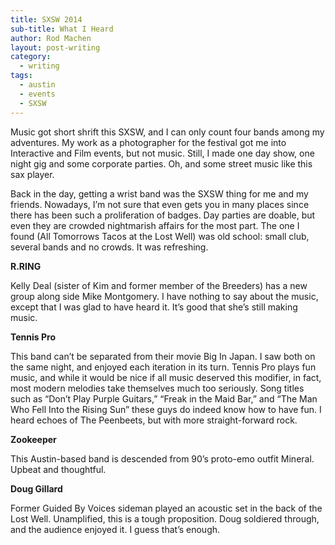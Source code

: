 ```yaml
---
title: SXSW 2014
sub-title: What I Heard
author: Rod Machen
layout: post-writing
category:
  - writing
tags:
  - austin
  - events
  - SXSW
---
```



Music got short shrift this SXSW, and I can only count four bands among my adventures. My work as a photographer for the festival got me into Interactive and Film events, but not music. Still, I made one day show, one night gig and some corporate parties. Oh, and some street music like this sax player.

<!-- <img class="alignright size-full wp-image-541" alt="SaxXSW" src="http://words.rodmachen.com/wp-content/uploads/2014/03/SaxXSW.jpg" width="320" height="256" /> -->

Back in the day, getting a wrist band was the SXSW thing for me and my friends. Nowadays, I&#8217;m not sure that even gets you in many places since there has been such a proliferation of badges. Day parties are doable, but even they are crowded nightmarish affairs for the most part. The one I found (All Tomorrows Tacos at the Lost Well) was old school: small club, several bands and no crowds. It was refreshing.

<!--more-->

**R.RING<!-- <img class="alignright size-full wp-image-540" alt="R Ring" src="http://words.rodmachen.com/wp-content/uploads/2014/03/R-Ring.jpg" width="720" height="480" /> -->**

Kelly Deal (sister of Kim and former member of the Breeders) has a new group along side Mike Montgomery. I have nothing to say about the music, except that I was glad to have heard it. It&#8217;s good that she&#8217;s still making music.

**Tennis Pro<!-- <img class="alignright size-full wp-image-538" alt="Tennis Pro SXSW" src="http://words.rodmachen.com/wp-content/uploads/2014/03/Tennis-Pro-SXSW.jpg" width="720" height="480" /> -->**

This band can&#8217;t be separated from their movie Big In Japan. I saw both on the same night, and enjoyed each iteration in its turn. Tennis Pro plays fun music, and while it would be nice if all music deserved this modifier, in fact, most modern melodies take themselves much too seriously. Song titles such as &#8220;Don&#8217;t Play Purple Guitars,&#8221; &#8220;Freak in the Maid Bar,&#8221; and &#8220;The Man Who Fell Into the Rising Sun&#8221; these guys do indeed know how to have fun. I heard echoes of The Peenbeets, but with more straight-forward rock.

**Zookeeper**

This Austin-based band is descended from 90&#8217;s proto-emo outfit Mineral. Upbeat and thoughtful.

**Doug Gillard<!-- <img class="alignright size-full wp-image-542" alt="Doug Gillard SXSW" src="http://words.rodmachen.com/wp-content/uploads/2014/03/Doug-Guillard-SXSW.jpg" width="720" height="480" /> -->**

Former Guided By Voices sideman played an acoustic set in the back of the Lost Well. Unamplified, this is a tough proposition. Doug soldiered through, and the audience enjoyed it. I guess that&#8217;s enough.

<!-- **Bonus pic: Rusty Maples<img class="alignright size-full wp-image-537" alt="Rusty Maples SXSW" src="http://words.rodmachen.com/wp-content/uploads/2014/03/Rusty-Maples-SXSW.jpg" width="720" height="481" />** -->